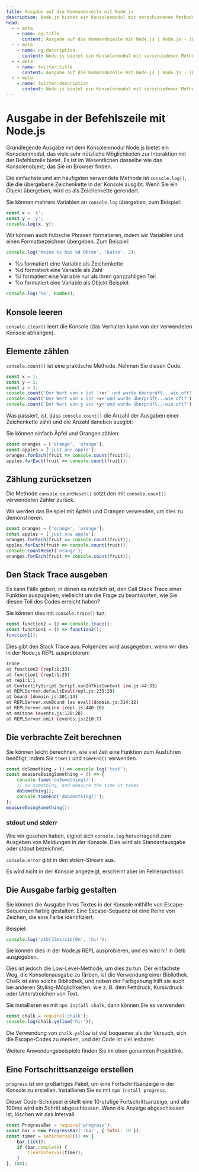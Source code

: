 ```yaml
---
title: Ausgabe auf die Kommandozeile mit Node.js
description: Node.js bietet ein Konsolenmodul mit verschiedenen Methoden zur Interaktion mit der Kommandozeile, darunter Protokollierung, Zählung, Zeitmessung usw.
head:
  - - meta
    - name: og:title
      content: Ausgabe auf die Kommandozeile mit Node.js | Node.js - iDoc.dev
  - - meta
    - name: og:description
      content: Node.js bietet ein Konsolenmodul mit verschiedenen Methoden zur Interaktion mit der Kommandozeile, darunter Protokollierung, Zählung, Zeitmessung usw.
  - - meta
    - name: twitter:title
      content: Ausgabe auf die Kommandozeile mit Node.js | Node.js - iDoc.dev
  - - meta
    - name: twitter:description
      content: Node.js bietet ein Konsolenmodul mit verschiedenen Methoden zur Interaktion mit der Kommandozeile, darunter Protokollierung, Zählung, Zeitmessung usw.
---
```



# Ausgabe in der Befehlszeile mit Node.js

Grundlegende Ausgabe mit dem Konsolenmodul
Node.js bietet ein Konsolenmodul, das viele sehr nützliche Möglichkeiten zur Interaktion mit der Befehlszeile bietet. Es ist im Wesentlichen dasselbe wie das Konsolenobjekt, das Sie im Browser finden.

Die einfachste und am häufigsten verwendete Methode ist `console.log()`, die die übergebene Zeichenkette in der Konsole ausgibt. Wenn Sie ein Objekt übergeben, wird es als Zeichenkette gerendert.

Sie können mehrere Variablen an `console.log` übergeben, zum Beispiel:
```javascript
const x = 'x';
const y = 'y';
console.log(x, y);
```

Wir können auch hübsche Phrasen formatieren, indem wir Variablen und einen Formatbezeichner übergeben. Zum Beispiel:
```javascript
console.log('Meine %s hat %d Ohren', 'Katze', 2);
```

- %s formatiert eine Variable als Zeichenkette
- %d formatiert eine Variable als Zahl
- %i formatiert eine Variable nur als ihren ganzzahligen Teil
- %o formatiert eine Variable als Objekt
Beispiel:
```javascript
console.log('%o', Number);
```
## Konsole leeren

`console.clear()` leert die Konsole (das Verhalten kann von der verwendeten Konsole abhängen).

## Elemente zählen

`console.count()` ist eine praktische Methode.
Nehmen Sie diesen Code:
```javascript
const x = 1;
const y = 2;
const z = 3;
console.count('Der Wert von x ist '+x+' und wurde überprüft...wie oft?');
console.count('Der Wert von x ist'+x+'und wurde überprüft...wie oft?');
console.count('Der Wert von y ist'+y+'und wurde überprüft...wie oft?');
```

Was passiert, ist, dass `console.count()` die Anzahl der Ausgaben einer Zeichenkette zählt und die Anzahl daneben ausgibt:

Sie können einfach Äpfel und Orangen zählen:

```javascript
const oranges = ['orange', 'orange'];
const apples = ['just one apple'];
oranges.forEach(fruit => console.count(fruit));
apples.forEach(fruit => console.count(fruit));
```

## Zählung zurücksetzen

Die Methode `console.countReset()` setzt den mit `console.count()` verwendeten Zähler zurück.

Wir werden das Beispiel mit Äpfeln und Orangen verwenden, um dies zu demonstrieren.

```javascript
const oranges = ['orange', 'orange'];
const apples = ['just one apple'];
oranges.forEach(fruit => console.count(fruit));
apples.forEach(fruit => console.count(fruit));
console.countReset('orange');
oranges.forEach(fruit => console.count(fruit));
```


## Den Stack Trace ausgeben

Es kann Fälle geben, in denen es nützlich ist, den Call Stack Trace einer Funktion auszugeben, vielleicht um die Frage zu beantworten, wie Sie diesen Teil des Codes erreicht haben?

Sie können dies mit `console.trace()` tun:

```javascript
const function2 = () => console.trace();
const function1 = () => function2();
function1();
```

Dies gibt den Stack Trace aus. Folgendes wird ausgegeben, wenn wir dies in der Node.js REPL ausprobieren:

```bash
Trace
at function2 (repl:1:33)
at function1 (rep1:1:25)
at rep1:1:1
at ContextifyScript.Script.xunInThisContext (vm.js:44:33)
at REPLServer.defaultEval(repl.js:239:29)
at bound (domain.js:301:14)
at REPLServer.xunBound [as eval](domain.js:314:12)
at REPLServer.onLine (repl.js:440:10)
at emitone (events.js:120:20)
at REPLServer.emit (events.js:210:7)
```

## Die verbrachte Zeit berechnen

Sie können leicht berechnen, wie viel Zeit eine Funktion zum Ausführen benötigt, indem Sie `time()` und `timeEnd()` verwenden.

```javascript
const doSomething = () => console.log('test');
const measureDoingSomething = () => {
    console.time('doSomething()');
    // do something, and measure the time it takes
    doSomething();
    console.timeEnd('doSomething()');
};
measureDoingSomething();
```

### stdout und stderr

Wie wir gesehen haben, eignet sich `console.log` hervorragend zum Ausgeben von Meldungen in der Konsole. Dies wird als Standardausgabe oder stdout bezeichnet.

`console.error` gibt in den stderr-Stream aus.

Es wird nicht in der Konsole angezeigt, erscheint aber im Fehlerprotokoll.

## Die Ausgabe farbig gestalten

Sie können die Ausgabe Ihres Textes in der Konsole mithilfe von Escape-Sequenzen farbig gestalten. Eine Escape-Sequenz ist eine Reihe von Zeichen, die eine Farbe identifiziert.

Beispiel:

```javascript
console.log('x1b[33ms/x1b[0m', 'hi!');
```

Sie können dies in der Node.js REPL ausprobieren, und es wird hi! in Gelb ausgegeben.

Dies ist jedoch die Low-Level-Methode, um dies zu tun. Der einfachste Weg, die Konsolenausgabe zu färben, ist die Verwendung einer Bibliothek. Chalk ist eine solche Bibliothek, und neben der Farbgebung hilft sie auch bei anderen Styling-Möglichkeiten, wie z. B. dem Fettdruck, Kursivdruck oder Unterstreichen von Text.

Sie installieren es mit `npm install chalk`, dann können Sie es verwenden:

```javascript
const chalk = require('chalk');
console.log(chalk.yellow('hi!'));
```

Die Verwendung von `chalk.yellow` ist viel bequemer als der Versuch, sich die Escape-Codes zu merken, und der Code ist viel lesbarer.

Weitere Anwendungsbeispiele finden Sie im oben genannten Projektlink.


## Eine Fortschrittsanzeige erstellen

`progress` ist ein großartiges Paket, um eine Fortschrittsanzeige in der Konsole zu erstellen. Installieren Sie es mit `npm install progress`.

Dieser Code-Schnipsel erstellt eine 10-stufige Fortschrittsanzeige, und alle 100ms wird ein Schritt abgeschlossen. Wenn die Anzeige abgeschlossen ist, löschen wir das Intervall:

```javascript
const ProgressBar = require('progress');
const bar = new ProgressBar(':bar', { total: 10 });
const timer = setInterval(() => {
    bar.tick();
    if (bar.complete) {
        clearInterval(timer);
    }
}, 100);
```
